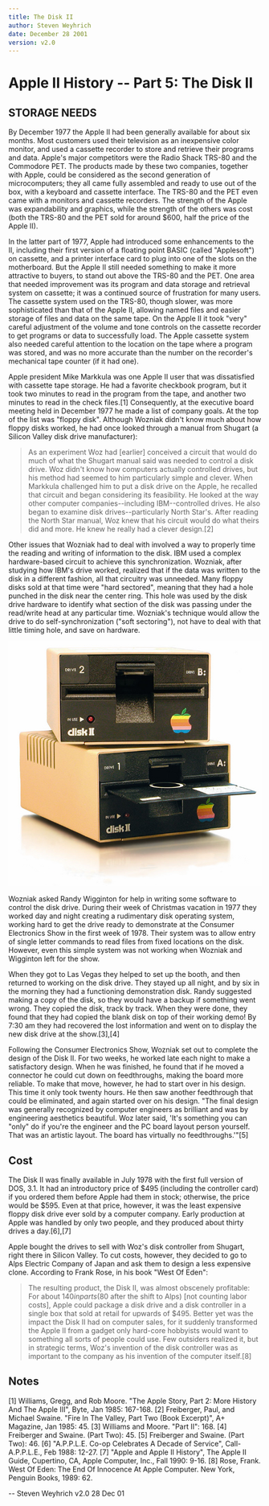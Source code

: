 ```yaml
---
title: The Disk II
author: Steven Weyhrich
date: December 28 2001
version: v2.0
---
```


# Apple II History -- Part 5: The Disk II

## STORAGE NEEDS

By December 1977 the Apple II had been generally available for about six months. Most customers used their television as an inexpensive color monitor, and used a cassette recorder to store and retrieve their programs and data. Apple's major competitors were the Radio Shack TRS-80 and the Commodore PET. The products made by these two companies, together with Apple, could be considered as the second generation of microcomputers; they all came fully assembled and ready to use out of the box, with a keyboard and cassette interface. The TRS-80 and the PET even came with a monitors and cassette recorders. The strength of the Apple was expandability and graphics, while the strength of the others was cost (both the TRS-80 and the PET sold for around $600, half the price of the Apple II).

In the latter part of 1977, Apple had introduced some enhancements to the II, including their first version of a floating point BASIC (called "Applesoft") on cassette, and a printer interface card to plug into one of the slots on the motherboard. But the Apple II still needed something to make it more attractive to buyers, to stand out above the TRS-80 and the PET. One area that needed improvement was its program and data storage and retrieval system on cassette; it was a continued source of frustration for many users. The cassette system used on the TRS-80, though slower, was more sophisticated than that of the Apple II, allowing named files and easier storage of files and data on the same tape. On the Apple II it took "very" careful adjustment of the volume and tone controls on the cassette recorder to get programs or data to successfully load. The Apple cassette system also needed careful attention to the location on the tape where a program was stored, and was no more accurate than the number on the recorder's mechanical tape counter (if it had one).

Apple president Mike Markkula was one Apple II user that was dissatisfied with cassette tape storage. He had a favorite checkbook program, but it took two minutes to read in the program from the tape, and another two minutes to read in the check files.[1] Consequently, at the executive board meeting held in December 1977 he made a list of company goals. At the top of the list was "floppy disk". Although Wozniak didn't know much about how floppy disks worked, he had once looked through a manual from Shugart (a Silicon Valley disk drive manufacturer):

> As an experiment Woz had [earlier] conceived a circuit that would do much of what the Shugart manual said was needed to control a disk drive. Woz didn't know how computers actually controlled drives, but his method had seemed to him particularly simple and clever. When Markkula challenged him to put a disk drive on the Apple, he recalled that circuit and began considering its feasibility. He looked at the way other computer companies--including IBM--controlled drives. He also began to examine disk drives--particularly North Star's. After reading the North Star manual, Woz knew that his circuit would do what theirs did and more. He knew he really had a clever design.[2]

Other issues that Wozniak had to deal with involved a way to properly time the reading and writing of information to the disk. IBM used a complex hardware-based circuit to achieve this synchronization. Wozniak, after studying how IBM's drive worked, realized that if the data was written to the disk in a different fashion, all that circuitry was unneeded. Many floppy disks sold at that time were "hard sectored", meaning that they had a hole punched in the disk near the center ring. This hole was used by the disk drive hardware to identify what section of the disk was passing under the read/write head at any particular time. Wozniak's technique would allow the drive to do self-synchronization ("soft sectoring"), not have to deal with that little timing hole, and save on hardware.

![Two Apple Disk II floppy drives](images/disk_ii.jpg)

Wozniak asked Randy Wigginton for help in writing some software to control the disk drive. During their week of Christmas vacation in 1977 they worked day and night creating a rudimentary disk operating system, working hard to get the drive ready to demonstrate at the Consumer Electronics Show in the first week of 1978. Their system was to allow entry of single letter commands to read files from fixed locations on the disk. However, even this simple system was not working when Wozniak and Wigginton left for the show.

When they got to Las Vegas they helped to set up the booth, and then returned to working on the disk drive. They stayed up all night, and by six in the morning they had a functioning demonstration disk. Randy suggested making a copy of the disk, so they would have a backup if something went wrong. They copied the disk, track by track. When they were done, they found that they had copied the blank disk on top of their working demo! By 7:30 am they had recovered the lost information and went on to display the new disk drive at the show.[3],[4]

Following the Consumer Electronics Show, Wozniak set out to complete the design of the Disk II. For two weeks, he worked late each night to make a satisfactory design. When he was finished, he found that if he moved a connector he could cut down on feedthroughs, making the board more reliable. To make that move, however, he had to start over in his design. This time it only took twenty hours. He then saw another feedthrough that could be eliminated, and again started over on his design. "The final design was generally recognized by computer engineers as brilliant and was by engineering aesthetics beautiful. Woz later said, 'It's something you can "only" do if you're the engineer and the PC board layout person yourself. That was an artistic layout. The board has virtually no feedthroughs.'"[5]

## Cost

The Disk II was finally available in July 1978 with the first full version of DOS, 3.1. It had an introductory price of $495 (including the controller card) if you ordered them before Apple had them in stock; otherwise, the price would be $595. Even at that price, however, it was the least expensive floppy disk drive ever sold by a computer company. Early production at Apple was handled by only two people, and they produced about thirty drives a day.[6],[7]

Apple bought the drives to sell with Woz's disk controller from Shugart, right there in Silicon Valley. To cut costs, however, they decided to go to Alps Electric Company of Japan and ask them to design a less expensive clone. According to Frank Rose, in his book "West Of Eden":

> The resulting product, the Disk II, was almost obscenely profitable: For about $140 in parts ($80 after the shift to Alps) [not counting labor costs], Apple could package a disk drive and a disk controller in a single box that sold at retail for upwards of $495. Better yet was the impact the Disk II had on computer sales, for it suddenly transformed the Apple II from a gadget only hard-core hobbyists would want to something all sorts of people could use. Few outsiders realized it, but in strategic terms, Woz's invention of the disk controller was as important to the company as his invention of the computer itself.[8]


## Notes

[1] Williams, Gregg, and Rob Moore. "The Apple Story, Part 2: More History And The Apple III", Byte, Jan 1985: 167-168.
[2] Freiberger, Paul, and Michael Swaine. "Fire In The Valley, Part Two (Book Excerpt)", A+ Magazine, Jan 1985: 45.
[3] Williams and Moore. "Part II": 168.
[4] Freiberger and Swaine. (Part Two): 45.
[5] Freiberger and Swaine. (Part Two): 46.
[6] "A.P.P.L.E. Co-op Celebrates A Decade of Service", Call-A.P.P.L.E., Feb 1988: 12-27.
[7] "Apple and Apple II History", The Apple II Guide, Cupertino, CA, Apple Computer, Inc., Fall 1990: 9-16.
[8] Rose, Frank. West Of Eden: The End Of Innocence At Apple Computer. New York, Penguin Books, 1989: 62.

--
Steven Weyhrich
v2.0  28 Dec 01